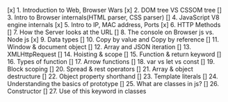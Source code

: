 [x] 1. Introduction to Web, Browser Wars 
[x] 2. DOM tree VS CSSOM tree 
[] 3. Intro to Browser internals(HTML parser, CSS parser)
[] 4. JavaScript V8 engine internals 
[x] 5. Intro to IP, MAC address, Ports
[x] 6. HTTP Methods
[] 7. How the Server looks at the URL
[] 8. The console on Browser js vs. Node js
[x] 9. Data types
[] 10. Copy by value and Copy by reference
[] 11. Window & document object
[] 12. Array and JSON iteration
[] 13. XMLHttpRequest
[] 14. Hoisting & scope
[] 15. Function & return keyword
[] 16. Types of function
[] 17. Arrow functions
[] 18. var vs let vs const
[] 19. Block scoping
[] 20. Spread & rest operators
[] 21. Array & object destructure
[] 22. Object property shorthand
[] 23. Template literals
[] 24. Understanding the basics of prototype
[] 25. What are classes in js?
[] 26. Constructor
[] 27. Use of this keyword in classes